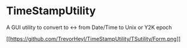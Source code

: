 # TimeStampUtility

A GUI utility to convert to <-> from Date/Time to Unix or Y2K epoch


[[https://github.com/TrevorHeyl/TimeStampUtility/TSutility/Form.png]]
